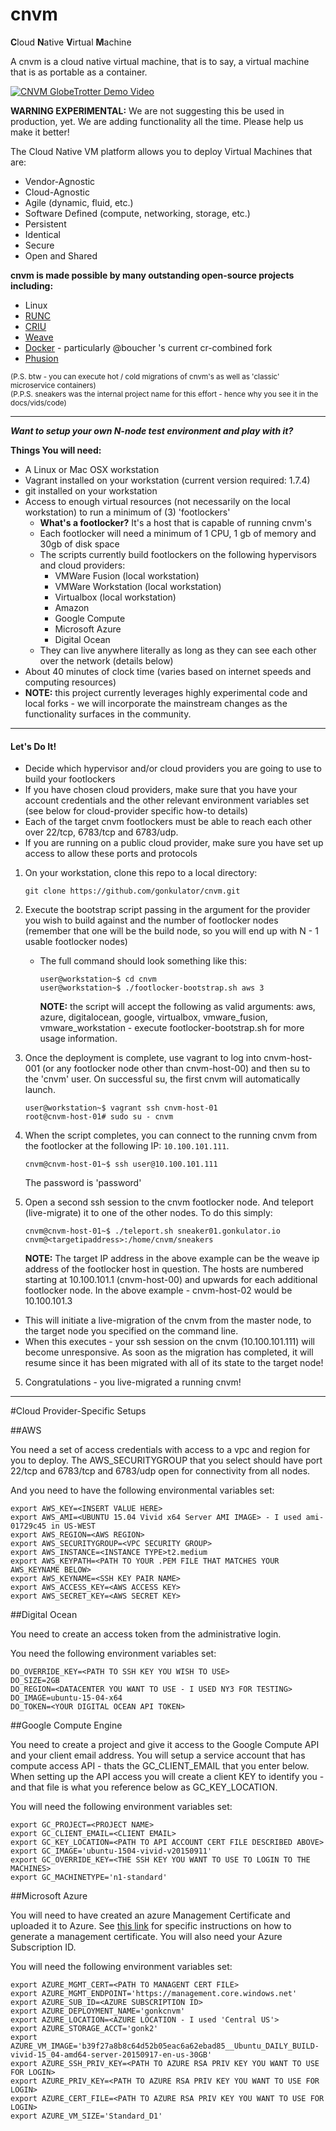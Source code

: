 # cnvm

<b>C</b>loud <b>N</b>ative <b>V</b>irtual <b>M</b>achine

A cnvm is a cloud native virtual machine, that is to say, a virtual machine that is as portable as a container.

[![CNVM GlobeTrotter Demo Video](http://img.youtube.com/vi/XWYcFxNaNnk/0.jpg)](http://www.youtube.com/watch?v=XWYcFxNaNnk)


<b>WARNING EXPERIMENTAL:</b>  We are not suggesting this be used in production, yet.  We are adding functionality all the time.  Please help us make it better!

The Cloud Native VM platform allows you to deploy Virtual Machines that are:
 
- Vendor-Agnostic
- Cloud-Agnostic
- Agile (dynamic, fluid, etc.)
- Software Defined (compute, networking, storage, etc.)
- Persistent
- Identical
- Secure
- Open and Shared

<b>cnvm is made possible by many outstanding open-source projects including:</b>

- Linux
- [RUNC](https://github.com/opencontainers/runc)
- [CRIU](http://www.criu.org)
- [Weave](http://weave.works)
- [Docker](http://docker.io)  - particularly @boucher 's current cr-combined fork
- [Phusion](https://github.com/phusion/baseimage-docker)

<sub>(P.S. btw - you can execute hot / cold migrations of cnvm's as well as 'classic' microservice containers)</sub>  
<sub>(P.P.S. sneakers was the internal project name for this effort - hence why you see it in the docs/vids/code)</sub>

-----


***Want to setup your own N-node test environment and play with it?***

**Things You will need:**

- A Linux or Mac OSX workstation
- Vagrant installed on your workstation (current version required: 1.7.4)
- git installed on your workstation
- Access to enough virtual resources (not necessarily on the local workstation) to run a minimum of (3) 'footlockers'
    - <b>What's a footlocker?</b>  It's a host that is capable of running cnvm's
  - Each footlocker will need a minimum of 1 CPU, 1 gb of memory and 30gb of disk space
  - The scripts currently build footlockers on the following hypervisors and cloud providers:
    - VMWare Fusion (local workstation)
    - VMWare Workstation (local workstation)
    - Virtualbox (local workstation)
    - Amazon 
    - Google Compute
    - Microsoft Azure
    - Digital Ocean
  - They can live anywhere literally as long as they can see each other over the network (details below)
- About 40 minutes of clock time (varies based on internet speeds and computing resources) 
- <b>NOTE:</b> this project currently leverages highly experimental code and local forks - we will incorporate the mainstream changes as the functionality surfaces in the community.

-----

#### Let's Do It!

- Decide which hypervisor and/or cloud providers you are going to use to build your footlockers
- If you have chosen cloud providers, make sure that you have your account credentials and the other relevant environment variables set (see below for cloud-provider specific how-to details) 
- Each of the target cnvm footlockers must be able to reach each other over 22/tcp, 6783/tcp and 6783/udp. 
 - If you are running on a public cloud provider, make sure you have set up access to allow these ports and protocols

1. On your workstation, clone this repo to a local directory:

    ```
    git clone https://github.com/gonkulator/cnvm.git
    ```
2. Execute the bootstrap script passing in the argument for the provider you wish to build against and the number of footlocker nodes (remember that one will be the build node, so you will end up with N - 1 usable footlocker nodes)

    -  The full command should look something like this:

        ```
        user@workstation~$ cd cnvm
        user@workstation~$ ./footlocker-bootstrap.sh aws 3
        ```
        <b>NOTE:</b> the script will accept the following as valid arguments: aws, azure, digitalocean, google, virtualbox, vmware_fusion, vmware_workstation - execute footlocker-bootstrap.sh for more usage information.

3. Once the deployment is complete, use vagrant to log into cnvm-host-001 (or any footlocker node other than cnvm-host-00) and then su to the 'cnvm' user. On successful su, the first cnvm will automatically launch.  

    ```shell
    user@workstation~$ vagrant ssh cnvm-host-01
    root@cnvm-host-01# sudo su - cnvm
    ```

4. When the script completes, you can connect to the running cnvm from the footlocker at the following IP: `10.100.101.111`.

    ```shell
    cnvm@cnvm-host-01~$ ssh user@10.100.101.111
    ```
    The password is 'password'

5. Open a second ssh session to the cnvm footlocker node.  And teleport (live-migrate) it to one of the other nodes.  To do this simply:

    ```shell
    cnvm@cnvm-host-01~$ ./teleport.sh sneaker01.gonkulator.io cnvm@<targetipaddress>:/home/cnvm/sneakers
    ```
    <b>NOTE:</b> The target IP address in the above example can be the weave ip address of the footlocker host in question.  The hosts are numbered starting at 10.100.101.1 (cnvm-host-00) and upwards for each additional footlocker node. In the above example - cnvm-host-02 would be 10.100.101.3

  - This will initiate a live-migration of the cnvm from the master node, to the target node you specified on the command line.
  - When this executes - your ssh session on the cnvm (10.100.101.111) will become unresponsive. As soon as the migration has completed, it will resume since it has been migrated with all of its state to the target node!

5. Congratulations - you live-migrated a running cnvm!


-----

#Cloud Provider-Specific Setups

##AWS

You need a set of access credentials with access to a vpc and region for you to deploy.  The AWS_SECURITYGROUP that you select should have port 22/tcp and 6783/tcp and 6783/udp open for connectivity from all nodes.


And you need to have the following environmental variables set:

```
export AWS_KEY=<INSERT VALUE HERE>
export AWS_AMI=<UBUNTU 15.04 Vivid x64 Server AMI IMAGE> - I used ami-01729c45 in US-WEST
export AWS_REGION=<AWS REGION>
export AWS_SECURITYGROUP=<VPC SECURITY GROUP>
export AWS_INSTANCE=<INSTANCE TYPE>t2.medium
export AWS_KEYPATH=<PATH TO YOUR .PEM FILE THAT MATCHES YOUR AWS_KEYNAME BELOW>
export AWS_KEYNAME=<SSH KEY PAIR NAME>
export AWS_ACCESS_KEY=<AWS ACCESS KEY>
export AWS_SECRET_KEY=<AWS SECRET KEY>
```

##Digital Ocean

You need to create an access token from the administrative login.

You need the following environment variables set:

```
DO_OVERRIDE_KEY=<PATH TO SSH KEY YOU WISH TO USE>
DO_SIZE=2GB
DO_REGION=<DATACENTER YOU WANT TO USE - I USED NY3 FOR TESTING>
DO_IMAGE=ubuntu-15-04-x64
DO_TOKEN=<YOUR DIGITAL OCEAN API TOKEN>
```

##Google Compute Engine

You need to create a project and give it access to the Google Compute API and your client email address.  You will setup a service account that has compute access API - thats the GC_CLIENT_EMAIL that you enter below.  When setting up the API access you will create a client KEY to identify you - and that file is what you reference below as GC_KEY_LOCATION.

You will need the following environment variables set:

```
export GC_PROJECT=<PROJECT NAME>
export GC_CLIENT_EMAIL=<CLIENT EMAIL>
export GC_KEY_LOCATION=<PATH TO API ACCOUNT CERT FILE DESCRIBED ABOVE>
export GC_IMAGE='ubuntu-1504-vivid-v20150911'
export GC_OVERRIDE_KEY=<THE SSH KEY YOU WANT TO USE TO LOGIN TO THE MACHINES>
export GC_MACHINETYPE='n1-standard'
```

##Microsoft Azure

You will need to have created an azure Management Certificate and uploaded it to Azure.  See [this link](https://github.com/Azure/vagrant-azure) for specific instructions on how to generate a management certificate.  You will also need your Azure Subscription ID.

You will need the following environment variables set:

```
export AZURE_MGMT_CERT=<PATH TO MANAGENT CERT FILE>
export AZURE_MGMT_ENDPOINT='https://management.core.windows.net'
export AZURE_SUB_ID=<AZURE SUBSCRIPTION ID>
export AZURE_DEPLOYMENT_NAME='gonkcnvm'
export AZURE_LOCATION=<AZURE LOCATION - I used 'Central US'>
export AZURE_STORAGE_ACCT='gonk2'
export AZURE_VM_IMAGE='b39f27a8b8c64d52b05eac6a62ebad85__Ubuntu_DAILY_BUILD-vivid-15_04-amd64-server-20150917-en-us-30GB'
export AZURE_SSH_PRIV_KEY=<PATH TO AZURE RSA PRIV KEY YOU WANT TO USE FOR LOGIN>
export AZURE_PRIV_KEY=<PATH TO AZURE RSA PRIV KEY YOU WANT TO USE FOR LOGIN>
export AZURE_CERT_FILE=<PATH TO AZURE RSA PRIV KEY YOU WANT TO USE FOR LOGIN>
export AZURE_VM_SIZE='Standard_D1'